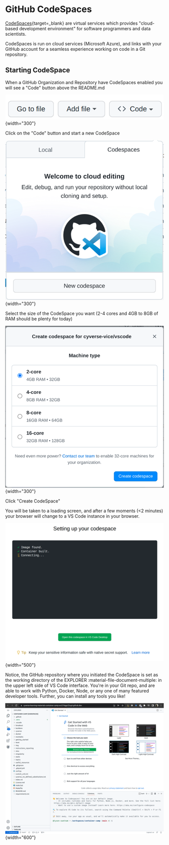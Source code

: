 # GitHub CodeSpaces

[CodeSpaces](https://docs.github.com/en/codespaces){target=_blank} are virtual services which provides "cloud-based development environment" for software programmers and data scientists. 

CodeSpaces is run on cloud services (Microsoft Azure), and links with your GitHub account for a seamless experience working on code in a Git repository.

## Starting CodeSpace

When a GitHub Organization and Repository have CodeSpaces enabled you will see a "Code" button above the README.md

![codespace_1](../assets/cloud/codespaces/codespace_1.png){width="300"}

Click on the "Code" button and start a new CodeSpace

![codespace_2](../assets/cloud/codespaces/codespace_2.png){width="300"}

Select the size of the CodeSpace you want (2-4 cores and 4GB to 8GB of RAM should be plenty for today)

![codespace_3](../assets/cloud/codespaces/codespace_3.png){width="300"}

Click "Create CodeSpace"

You will be taken to a loading screen, and after a few moments (<2 minutes) your browser will change to a VS Code instance in your browser.

![codespace_4](../assets/cloud/codespaces/codespace_4.png){width="500"}

Notice, the GitHub repository where you initiated the CodeSpace is set as the working directory of the EXPLORER :material-file-document-multiple: in the upper left side of VS Code interface. You're in your Git repo, and are able to work with Python, Docker, Node, or any one of many featured developer tools. Further, you can install any tools you like!

![codespace_5](../assets/cloud/codespaces/codespace_5.png){width="600"}
